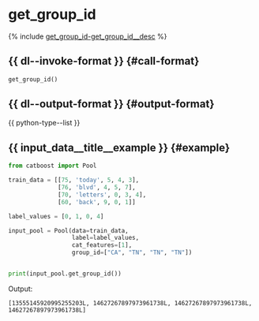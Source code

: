 # get_group_id

{% include [get_group_id-get_group_id__desc](../_includes/work_src/reusage-python/get_group_id__desc.md) %}


## {{ dl--invoke-format }} {#call-format}

```python
get_group_id()
```

## {{ dl--output-format }} {#output-format}

{{ python-type--list }}

## {{ input_data__title__example }} {#example}

```python
from catboost import Pool

train_data = [[75, 'today', 5, 4, 3],
              [76, 'blvd', 4, 5, 7],
              [70, 'letters', 0, 3, 4],
              [60, 'back', 9, 0, 1]]

label_values = [0, 1, 0, 4]

input_pool = Pool(data=train_data,
                  label=label_values,
                  cat_features=[1],
                  group_id=["CA", "TN", "TN", "TN"])


print(input_pool.get_group_id())

```

Output:
```no-highlight
[13555145920995255203L, 14627267897973961738L, 14627267897973961738L, 14627267897973961738L]
```

